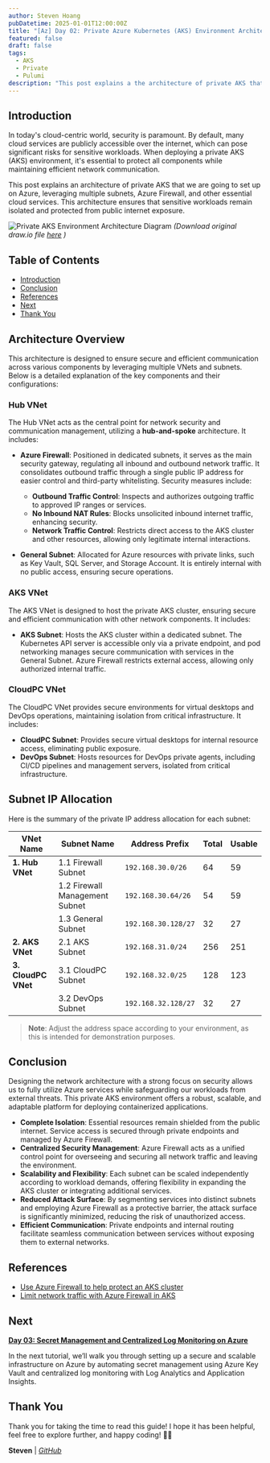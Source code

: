 ```yaml
---
author: Steven Hoang
pubDatetime: 2025-01-01T12:00:00Z
title: "[Az] Day 02: Private Azure Kubernetes (AKS) Environment Architecture."
featured: false
draft: false
tags:
  - AKS
  - Private
  - Pulumi
description: "This post explains a the architecture of private AKS that we are going to setup on Azure, leveraging multiple subnets, Azure Firewall, and other essential cloud services. This architecture ensures that sensitive workloads remain isolated and protected from public internet exposure."
---
```


## Introduction

In today's cloud-centric world, security is paramount. By default, many cloud services are publicly accessible over the internet, which can pose significant risks for sensitive workloads. When deploying a private AKS (AKS) environment, it's essential to protect all components while maintaining efficient network communication.

This post explains an architecture of private AKS that we are going to set up on Azure, leveraging multiple subnets, Azure Firewall, and other essential cloud services. This architecture ensures that sensitive workloads remain isolated and protected from public internet exposure.

![Private AKS Environment Architecture Diagram](/assets/az-02-pulumi-private-ask-env-architecture/private-aks.png)
_(Download original draw.io file <a href="/assets/az-02-pulumi-private-ask-env-architecture/private-aks.drawio" download>here</a> )_

## Table of Contents

- [Introduction](#introduction)
- [Conclusion](#conclusion)
- [References](#references)
- [Next](#next)
- [Thank You](#thank-you)

## Architecture Overview

This architecture is designed to ensure secure and efficient communication across various components by leveraging multiple VNets and subnets. Below is a detailed explanation of the key components and their configurations:

### Hub VNet

The Hub VNet acts as the central point for network security and communication management, utilizing a **hub-and-spoke** architecture. It includes:

- **Azure Firewall**: Positioned in dedicated subnets, it serves as the main security gateway, regulating all inbound and outbound network traffic. It consolidates outbound traffic through a single public IP address for easier control and third-party whitelisting. Security measures include:

  - **Outbound Traffic Control**: Inspects and authorizes outgoing traffic to approved IP ranges or services.
  - **No Inbound NAT Rules**: Blocks unsolicited inbound internet traffic, enhancing security.
  - **Network Traffic Control**: Restricts direct access to the AKS cluster and other resources, allowing only legitimate internal interactions.

- **General Subnet**: Allocated for Azure resources with private links, such as Key Vault, SQL Server, and Storage Account. It is entirely internal with no public access, ensuring secure operations.

### AKS VNet

The AKS VNet is designed to host the private AKS cluster, ensuring secure and efficient communication with other network components. It includes:

- **AKS Subnet**: Hosts the AKS cluster within a dedicated subnet. The Kubernetes API server is accessible only via a private endpoint, and pod networking manages secure communication with services in the General Subnet. Azure Firewall restricts external access, allowing only authorized internal traffic.

### CloudPC VNet

The CloudPC VNet provides secure environments for virtual desktops and DevOps operations, maintaining isolation from critical infrastructure. It includes:

- **CloudPC Subnet**: Provides secure virtual desktops for internal resource access, eliminating public exposure.
- **DevOps Subnet**: Hosts resources for DevOps private agents, including CI/CD pipelines and management servers, isolated from critical infrastructure.

## Subnet IP Allocation

Here is the summary of the private IP address allocation for each subnet:

| VNet Name           | Subnet Name                    | Address Prefix      | Total | Usable |
| ------------------- | ------------------------------ | ------------------- | ----- | ------ |
| **1. Hub VNet**     | 1.1 Firewall Subnet            | `192.168.30.0/26`   | 64    | 59     |
|                     | 1.2 Firewall Management Subnet | `192.168.30.64/26`  | 54    | 59     |
|                     | 1.3 General Subnet             | `192.168.30.128/27` | 32    | 27     |
| **2. AKS VNet**     | 2.1 AKS Subnet                 | `192.168.31.0/24`   | 256   | 251    |
| **3. CloudPC VNet** | 3.1 CloudPC Subnet             | `192.168.32.0/25`   | 128   | 123    |
|                     | 3.2 DevOps Subnet              | `192.168.32.128/27` | 32    | 27     |

> **Note**: Adjust the address space according to your environment, as this is intended for demonstration purposes.

## Conclusion

Designing the network architecture with a strong focus on security allows us to fully utilize Azure services while safeguarding our workloads from external threats. This private AKS environment offers a robust, scalable, and adaptable platform for deploying containerized applications.

- **Complete Isolation**: Essential resources remain shielded from the public internet. Service access is secured through private endpoints and managed by Azure Firewall.
- **Centralized Security Management**: Azure Firewall acts as a unified control point for overseeing and securing all network traffic and leaving the environment.
- **Scalability and Flexibility**: Each subnet can be scaled independently according to workload demands, offering flexibility in expanding the AKS cluster or integrating additional services.
- **Reduced Attack Surface**: By segmenting services into distinct subnets and employing Azure Firewall as a protective barrier, the attack surface is significantly minimized, reducing the risk of unauthorized access.
- **Efficient Communication**: Private endpoints and internal routing facilitate seamless communication between services without exposing them to external networks.

## References

- [Use Azure Firewall to help protect an AKS cluster](https://learn.microsoft.com/en-us/azure/architecture/guide/aks/aks-firewall)
- [Limit network traffic with Azure Firewall in AKS](https://learn.microsoft.com/en-us/azure/aks/limit-egress-traffic?tabs=aks-with-system-assigned-identities)

## Next

**[Day 03: Secret Management and Centralized Log Monitoring on Azure](/posts/az-03-pulumi-private-ask-credential-log-management)**

In the next tutorial, we’ll walk you through setting up a secure and scalable infrastructure on Azure by automating secret management using Azure Key Vault and centralized log monitoring with Log Analytics and Application Insights.

## Thank You

Thank you for taking the time to read this guide! I hope it has been helpful, feel free to explore further, and happy coding! 🌟✨

**Steven** | _[GitHub](https://github.com/baoduy)_
